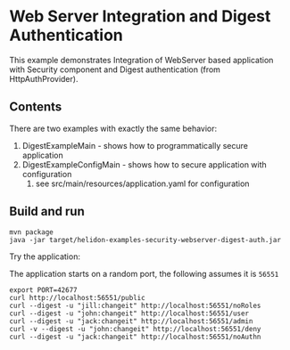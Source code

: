 # Web Server Integration and Digest Authentication

This example demonstrates Integration of WebServer
based application with Security component and Digest authentication (from HttpAuthProvider).

## Contents

There are two examples with exactly the same behavior:
1. DigestExampleMain - shows how to programmatically secure application
2. DigestExampleConfigMain - shows how to secure application with configuration
    1. see src/main/resources/application.yaml for configuration

## Build and run

```shell
mvn package
java -jar target/helidon-examples-security-webserver-digest-auth.jar
```

Try the application:

The application starts on a random port, the following assumes it is `56551`
```shell
export PORT=42677
curl http://localhost:56551/public
curl --digest -u "jill:changeit" http://localhost:56551/noRoles
curl --digest -u "john:changeit" http://localhost:56551/user
curl --digest -u "jack:changeit" http://localhost:56551/admin
curl -v --digest -u "john:changeit" http://localhost:56551/deny
curl --digest -u "jack:changeit" http://localhost:56551/noAuthn
```
